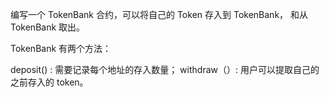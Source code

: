 编写一个 TokenBank 合约，可以将自己的 Token 存入到 TokenBank， 和从 TokenBank 取出。

TokenBank 有两个方法：

deposit() : 需要记录每个地址的存入数量；
withdraw（）: 用户可以提取自己的之前存入的 token。
